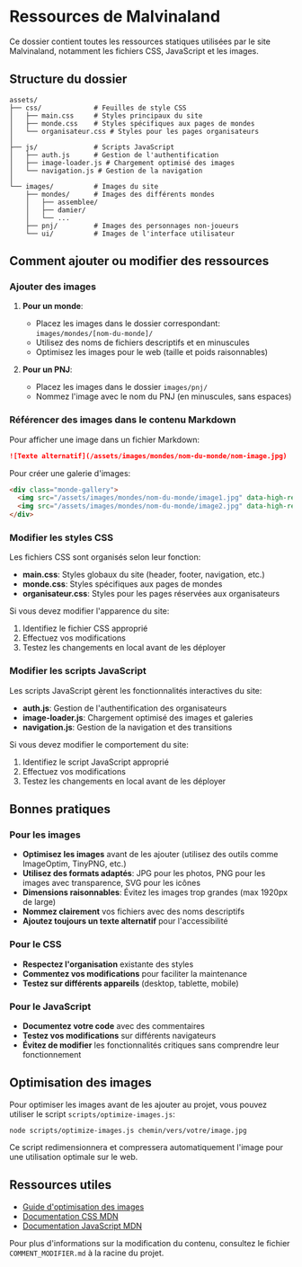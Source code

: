 # Ressources de Malvinaland

Ce dossier contient toutes les ressources statiques utilisées par le site Malvinaland, notamment les fichiers CSS, JavaScript et les images.

## Structure du dossier

```
assets/
├── css/             # Feuilles de style CSS
│   ├── main.css     # Styles principaux du site
│   ├── monde.css    # Styles spécifiques aux pages de mondes
│   └── organisateur.css # Styles pour les pages organisateurs
│
├── js/              # Scripts JavaScript
│   ├── auth.js      # Gestion de l'authentification
│   ├── image-loader.js # Chargement optimisé des images
│   └── navigation.js # Gestion de la navigation
│
└── images/          # Images du site
    ├── mondes/      # Images des différents mondes
    │   ├── assemblee/
    │   ├── damier/
    │   └── ...
    ├── pnj/         # Images des personnages non-joueurs
    └── ui/          # Images de l'interface utilisateur
```

## Comment ajouter ou modifier des ressources

### Ajouter des images

1. **Pour un monde**:
   - Placez les images dans le dossier correspondant: `images/mondes/[nom-du-monde]/`
   - Utilisez des noms de fichiers descriptifs et en minuscules
   - Optimisez les images pour le web (taille et poids raisonnables)

2. **Pour un PNJ**:
   - Placez les images dans le dossier `images/pnj/`
   - Nommez l'image avec le nom du PNJ (en minuscules, sans espaces)

### Référencer des images dans le contenu Markdown

Pour afficher une image dans un fichier Markdown:

```markdown
![Texte alternatif](/assets/images/mondes/nom-du-monde/nom-image.jpg)
```

Pour créer une galerie d'images:

```markdown
<div class="monde-gallery">
  <img src="/assets/images/mondes/nom-du-monde/image1.jpg" data-high-res="/assets/images/mondes/nom-du-monde/image1.jpg" alt="Description de l'image">
  <img src="/assets/images/mondes/nom-du-monde/image2.jpg" data-high-res="/assets/images/mondes/nom-du-monde/image2.jpg" alt="Description de l'image">
</div>
```

### Modifier les styles CSS

Les fichiers CSS sont organisés selon leur fonction:

- **main.css**: Styles globaux du site (header, footer, navigation, etc.)
- **monde.css**: Styles spécifiques aux pages de mondes
- **organisateur.css**: Styles pour les pages réservées aux organisateurs

Si vous devez modifier l'apparence du site:

1. Identifiez le fichier CSS approprié
2. Effectuez vos modifications
3. Testez les changements en local avant de les déployer

### Modifier les scripts JavaScript

Les scripts JavaScript gèrent les fonctionnalités interactives du site:

- **auth.js**: Gestion de l'authentification des organisateurs
- **image-loader.js**: Chargement optimisé des images et galeries
- **navigation.js**: Gestion de la navigation et des transitions

Si vous devez modifier le comportement du site:

1. Identifiez le script JavaScript approprié
2. Effectuez vos modifications
3. Testez les changements en local avant de les déployer

## Bonnes pratiques

### Pour les images

- **Optimisez les images** avant de les ajouter (utilisez des outils comme ImageOptim, TinyPNG, etc.)
- **Utilisez des formats adaptés**: JPG pour les photos, PNG pour les images avec transparence, SVG pour les icônes
- **Dimensions raisonnables**: Évitez les images trop grandes (max 1920px de large)
- **Nommez clairement** vos fichiers avec des noms descriptifs
- **Ajoutez toujours un texte alternatif** pour l'accessibilité

### Pour le CSS

- **Respectez l'organisation** existante des styles
- **Commentez vos modifications** pour faciliter la maintenance
- **Testez sur différents appareils** (desktop, tablette, mobile)

### Pour le JavaScript

- **Documentez votre code** avec des commentaires
- **Testez vos modifications** sur différents navigateurs
- **Évitez de modifier** les fonctionnalités critiques sans comprendre leur fonctionnement

## Optimisation des images

Pour optimiser les images avant de les ajouter au projet, vous pouvez utiliser le script `scripts/optimize-images.js`:

```
node scripts/optimize-images.js chemin/vers/votre/image.jpg
```

Ce script redimensionnera et compressera automatiquement l'image pour une utilisation optimale sur le web.

## Ressources utiles

- [Guide d'optimisation des images](https://web.dev/fast/#optimize-your-images)
- [Documentation CSS MDN](https://developer.mozilla.org/fr/docs/Web/CSS)
- [Documentation JavaScript MDN](https://developer.mozilla.org/fr/docs/Web/JavaScript)

Pour plus d'informations sur la modification du contenu, consultez le fichier `COMMENT_MODIFIER.md` à la racine du projet.